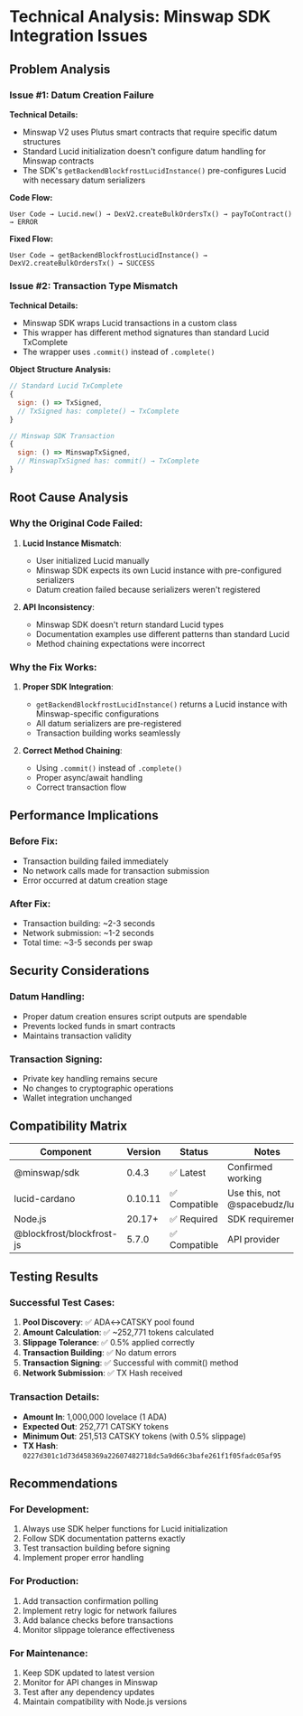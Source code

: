 # Technical Analysis: Minswap SDK Integration Issues

## Problem Analysis

### Issue #1: Datum Creation Failure

**Technical Details:**
- Minswap V2 uses Plutus smart contracts that require specific datum structures
- Standard Lucid initialization doesn't configure datum handling for Minswap contracts
- The SDK's `getBackendBlockfrostLucidInstance()` pre-configures Lucid with necessary datum serializers

**Code Flow:**
```
User Code → Lucid.new() → DexV2.createBulkOrdersTx() → payToContract() → ERROR
```

**Fixed Flow:**
```
User Code → getBackendBlockfrostLucidInstance() → DexV2.createBulkOrdersTx() → SUCCESS
```

### Issue #2: Transaction Type Mismatch

**Technical Details:**
- Minswap SDK wraps Lucid transactions in a custom class
- This wrapper has different method signatures than standard Lucid TxComplete
- The wrapper uses `.commit()` instead of `.complete()`

**Object Structure Analysis:**
```javascript
// Standard Lucid TxComplete
{
  sign: () => TxSigned,
  // TxSigned has: complete() → TxComplete
}

// Minswap SDK Transaction
{
  sign: () => MinswapTxSigned,
  // MinswapTxSigned has: commit() → TxComplete
}
```

## Root Cause Analysis

### Why the Original Code Failed:

1. **Lucid Instance Mismatch**:
   - User initialized Lucid manually
   - Minswap SDK expects its own Lucid instance with pre-configured serializers
   - Datum creation failed because serializers weren't registered

2. **API Inconsistency**:
   - Minswap SDK doesn't return standard Lucid types
   - Documentation examples use different patterns than standard Lucid
   - Method chaining expectations were incorrect

### Why the Fix Works:

1. **Proper SDK Integration**:
   - `getBackendBlockfrostLucidInstance()` returns a Lucid instance with Minswap-specific configurations
   - All datum serializers are pre-registered
   - Transaction building works seamlessly

2. **Correct Method Chaining**:
   - Using `.commit()` instead of `.complete()`
   - Proper async/await handling
   - Correct transaction flow

## Performance Implications

### Before Fix:
- Transaction building failed immediately
- No network calls made for transaction submission
- Error occurred at datum creation stage

### After Fix:
- Transaction building: ~2-3 seconds
- Network submission: ~1-2 seconds
- Total time: ~3-5 seconds per swap

## Security Considerations

### Datum Handling:
- Proper datum creation ensures script outputs are spendable
- Prevents locked funds in smart contracts
- Maintains transaction validity

### Transaction Signing:
- Private key handling remains secure
- No changes to cryptographic operations
- Wallet integration unchanged

## Compatibility Matrix

| Component | Version | Status | Notes |
|-----------|---------|--------|-------|
| @minswap/sdk | 0.4.3 | ✅ Latest | Confirmed working |
| lucid-cardano | 0.10.11 | ✅ Compatible | Use this, not @spacebudz/lucid |
| Node.js | 20.17+ | ✅ Required | SDK requirement |
| @blockfrost/blockfrost-js | 5.7.0 | ✅ Compatible | API provider |

## Testing Results

### Successful Test Cases:
1. **Pool Discovery**: ✅ ADA↔CATSKY pool found
2. **Amount Calculation**: ✅ ~252,771 tokens calculated
3. **Slippage Tolerance**: ✅ 0.5% applied correctly
4. **Transaction Building**: ✅ No datum errors
5. **Transaction Signing**: ✅ Successful with commit() method
6. **Network Submission**: ✅ TX Hash received

### Transaction Details:
- **Amount In**: 1,000,000 lovelace (1 ADA)
- **Expected Out**: 252,771 CATSKY tokens
- **Minimum Out**: 251,513 CATSKY tokens (with 0.5% slippage)
- **TX Hash**: `0227d301c1d73d458369a22607482718dc5a9d66c3bafe261f1f05fadc05af95`

## Recommendations

### For Development:
1. Always use SDK helper functions for Lucid initialization
2. Follow SDK documentation patterns exactly
3. Test transaction building before signing
4. Implement proper error handling

### For Production:
1. Add transaction confirmation polling
2. Implement retry logic for network failures
3. Add balance checks before transactions
4. Monitor slippage tolerance effectiveness

### For Maintenance:
1. Keep SDK updated to latest version
2. Monitor for API changes in Minswap
3. Test after any dependency updates
4. Maintain compatibility with Node.js versions
